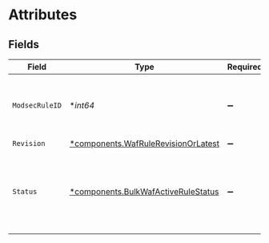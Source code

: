 # Attributes


## Fields

| Field                                                                                     | Type                                                                                      | Required                                                                                  | Description                                                                               |
| ----------------------------------------------------------------------------------------- | ----------------------------------------------------------------------------------------- | ----------------------------------------------------------------------------------------- | ----------------------------------------------------------------------------------------- |
| `ModsecRuleID`                                                                            | **int64*                                                                                  | :heavy_minus_sign:                                                                        | The ModSecurity rule ID of the associated rule revision.                                  |
| `Revision`                                                                                | [*components.WafRuleRevisionOrLatest](../../models/components/wafrulerevisionorlatest.md) | :heavy_minus_sign:                                                                        | N/A                                                                                       |
| `Status`                                                                                  | [*components.BulkWafActiveRuleStatus](../../models/components/bulkwafactiverulestatus.md) | :heavy_minus_sign:                                                                        | Describes the behavior for the particular rule revision within this firewall version.     |